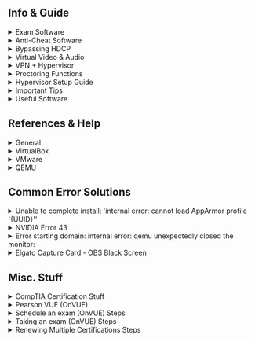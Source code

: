 ## Info & Guide
<details>
<summary>Exam Software</summary>

| Software | Browser Extension | System Test | Bypassed |
| - | - | - | - |
| Pafish |  | [Link](https://github.com/a0rtega/pafish/releases/download/v0.6/pafish64.exe) | ✅ |
| Al-Khaser |  | [Link](https://github.com/LordNoteworthy/al-khaser) | ❔ |
| Safe Exam Browser |  | [Link](https://github.com/SafeExamBrowser/seb-win-refactoring) | ✅ |
| Pearson VUE |  | [Link](https://system-test.onvue.com/system_test?customer=pearson_vue) | ✅ |
| ProctorU | ✅ | [FF Addon](https://s3-us-west-2.amazonaws.com/proctoru-assets/extension/firefox-extension-latest.xpi) or [Chrome Addon](https://chrome.google.com/webstore/detail/proctoru/goobgennebinldhonaajgafidboenlkl) | ✅ |
| ProctorU: Guardian Browser |  | [Link](https://guardian.meazurelearning.com/) | ✅ |
| Proctorio | ✅ | [Link](https://getproctorio.com/) | ✅ |
| Examity | ✅ | [New Platform System Check](https://on.v5.examity.com/systemcheck) or [Chrome Addon](https://chromewebstore.google.com/detail/geapelpefnpekodnnlkcaadniodlgebj) or [FF Addon](https://addons.mozilla.org/en-US/firefox/addon/examity/) | ✅ |
| ExamSoft: Examplify | ✅ | ??? | ✅ |
| Respondus (LockDown Browser) | ✅ | [Link](https://autolaunch.respondus2.com/MONServer/ldb/preview_launch.do) & [Download](https://download.respondus.com/lockdown/download.php) | ✅ |
| Kryterion |  | [Link](https://www.kryterion.com/systemcheck/) | ✅ |
| Honorlock | ✅ | [Link](https://app.honorlock.com/install/extension) | ✅ |
| Inspera Exam Portal | | [Link](https://ltu.inspera.com/get-iep) - [Demo Exam Instructions](https://www.ltu.se/en/student-web/your-studies/examination/digital-exam-inspera/instructions-for-pc-and-mac-when-downloading-the-inspera-exam-portal) | ✅ |

</details>


<details>
<summary>Anti-Cheat Software</summary>

* [areweanticheatyet](https://areweanticheatyet.com/)

| Type | Engine | Bypassed | Used By |
|-|-|-|-|
| **Anti-Cheat** | Anti-Cheat Expert (ACE) | ✅ | Primarily Mobile Games |
| **Anti-Cheat** | BattlEye (BE) | ✅ (With RDTSC VM Force Exit Kernal Patch) | Desktop Games |
| **Anti-Cheat** | Easy Anti-Cheat (EAC) | ✅ | Desktop Games |
| **Anti-Cheat** | Gepard Shield | ✅ (With RDTSC VM Force Exit Kernal Patch) |  |
| **Anti-Cheat** | Hyperion | ✅ | Roblox |
| **Anti-Cheat** | Mhyprot | ✅ | Genshin Impact |
| **Anti-Cheat** | nProtect GameGuard (NP) | ✅ | Desktop Games |
| **Anti-Cheat** | RICOCHET | ✅ | Call of Duty Games |
| **Anti-Cheat** | Vanguard | ‼️(1: Incorrect function) | Valorant |
| **Encrypt** | Enigma Protector | ✅ |  |
| **Encrypt** | Safegine Shielden | ✅ |  |
| **Encrypt** | Themida | ✅ |  |
| **Encrypt** | VMProtect | ✅ |  |
| **Encrypt** | VProtect | ✅ |  |

- ‼️ Some games cannot run under this environment, but I'm not sure whether qemu has been detected. The game doesn't say "Virtual machine detected" specifically.

</details>


<details>
<summary>Bypassing HDCP</summary>

## Bypassing HDCP Visual Graph:
![bypass](https://github.com/Scrut1ny/Hypervisor-Phantom/assets/53458032/589b0f88-f14b-44d8-bf1c-225df4d01e54)

- [HDCP Versions](https://en.wikipedia.org/wiki/High-bandwidth_Digital_Content_Protection#Versions)

## Capture Card Format Support:
![image](https://github.com/Scrut1ny/Hypervisor-Phantom/assets/53458032/17cfcbe5-0700-440c-af12-3c1dd0157ff1)

## Cheapo Bypass Kit:
- 1x2 HDMI Splitter `$13` > [OREI](https://www.amazon.com/dp/B005HXFARS)
- EDID Emulator `$7` > [EVanlak](https://www.amazon.com/dp/B07YMTKJCR)
- USB HDMI Capture Card `$9` > [AXHDCAP](https://www.amazon.com/dp/B0C2MDTY8P)

## Elegant Bypass Kit (Recommended):
- 1x2 HDMI Splitter `$20-30` > [ViewHD](https://www.amazon.com/dp/B004F9LVXC)
- EDID Emulator `$20` > [HD-EWB](https://www.amazon.com/dp/B0CRRWQ7XS)
- USB HDMI Capture Card `$130-200` > [Elgato HD60 X](https://www.amazon.com/dp/B09V1KJ3J4)

## Equipment
- Capture Card(s)
    - [Elgato Cam Link](https://www.amazon.com/dp/B07K3FN5MR)
    - [Elgato HD60 X](https://www.amazon.com/dp/B09V1KJ3J4)
    - [AXHDCAP 4K HDMI Video Capture Card](https://www.amazon.com/dp/B0C2MDTY8P)
- 1x2 HDMI Splitter(s)
    - [HBAVLINK](https://www.amazon.com/dp/B08T62MKH1)
    - [CORSAHD](https://www.amazon.com/dp/B0CLL5GQXT)
    - [ViewHD](https://www.amazon.com/dp/B004F9LVXC)
    - [OREI](https://www.amazon.com/dp/B005HXFARS)
    - [EZCOO](https://www.amazon.com/dp/B07VP37KMB)
    - [EZCOO](https://www.amazon.com/dp/B07TZRXKYG)
- EDID Emulator(s)
    - HDMI 
        - [HD-EWB](https://www.amazon.com/dp/B0CRRWQ7XS)
        - [EVanlak](https://www.amazon.com/dp/B07YMTKJCR)
    - DP
        - [DPH-EWB](https://www.amazon.com/dp/B0C3H763FG)
        - [EVanlak](https://www.amazon.com/dp/B07YLP1GG4)

</details>

<details>
<summary>Virtual Video & Audio</summary>

## Bring live video from your smartphone, remote computer, or friends directly into OBS or other studio software.
- [VDO.Ninja](https://vdo.ninja/)

## VB-CABLE Virtual Audio Device
- [VB-AUDIO Software](https://vb-audio.com/Cable/index.htm)
    - [Windows Download](https://download.vb-audio.com/Download_CABLE/VBCABLE_Driver_Pack43.zip)
    - [macOS Download](https://download.vb-audio.com/Download_MAC/VBCable_MACDriver_Pack108.zip)

## Virtual Display Driver
- [Virtual-Display-Driver](https://github.com/itsmikethetech/Virtual-Display-Driver)

</details>

<details>
<summary>VPN + Hypervisor</summary>

- ***IMPORTANT***: Ensure not to add a custom DNS configuration to the guest system on the hypervisor if your host system's VPN uses custom DNS block lists. Doing so may result in your guest hypervisor system losing its internet connection!

## Mullvad VPN + QEMU
- For the VPN connection to get properly natted/bridged you must enable the setting `Local network sharing` option!
    - How to: `⚙️` > `VPN settings` > `Local network sharing` ✅

![image](https://github.com/Scrut1ny/Hypervisor-Phantom/assets/53458032/e7f3c075-bd87-4abe-a88f-8897fc9be19d)
![image](https://github.com/Scrut1ny/Hypervisor-Phantom/assets/53458032/d0b09a31-78d4-491f-9688-1a3fe9dbd779)
![image](https://github.com/Scrut1ny/Hypervisor-Phantom/assets/53458032/21993e06-2719-4c3e-89d5-d1557f84ee29)

</details>


<details>
<summary>Proctoring Functions</summary>
<details>
<summary>Honorlock</summary>
    
| **Function** | **Description** |
|-|-|
| Record Webcam | Record student's testing enviroment using webcam |
| Record Screen | Record student's screen during exam |
| Record Web Traffic | Log student's internet activity |
| Room Scan | Record a 360 degree enviroment scan before the assessment begins |
| Disable Copy/Paste | Block clipboard actions |
| Disable Printing | Block printing exam content |
| Browser Guard | Limit browser activity to exam content and allowed site URLs only |
| Allowed Site URLs | Allow access to specific websites during an exam session |
| Student Photo | Capture student photo before the assessment begins |
| Student ID | Capture ID photo before the assessment begins |
  
</details>

<details>
<summary>Proctorio</summary>
  
| **Recording Settings** | **Verification Settings** | **Lock Down Settings** |
|-|-|-|
| Record Video | Verify Video | Force Full Screen |
| Record Audio | Verify Audio | Only One Screen |
| Record Screen | Verify Identity | Disable New Tabs |
| Record Web Traffic | Verify Desktop | Close Open Tabs |
| Record Desk | Verify Signature | Disable Printing |
|  |  | Disable Clipboard |
|  |  | Clear Cache |
|  |  | Disable Right Click |
|  |  | Prevent Re-Entry |

</details>

<details>
<summary>Pearson VUE</summary>

## BrowserLock
- System Requirements
[Link](https://home.pearsonvue.com/Standalone-pages/System-requirements-PVBL.aspx)

- Exam Content & Special Configurations (SDS)
```
https://securedelivery-hs-prd-1.pearsonvue.com/SecureDeliveryService
```

- Application location:
```batch
%APPDATA%\OnVUE\BrowserLock.exe
```

- Log file location:
```batch
%LOCALAPPDATA%\BrowserLock\log
```

- Commands it runs
```powershell
# Obtains NetConnectionID
wmic nic where "NetConnectionStatus = 2" get NetConnectionID /value

# Obtains USB FriendlyName
powershell.exe Get-PnpDevice -PresentOnly | Where-Object { $_.InstanceId -match '^USB' }

# Obtains Display/Monitor FriendlyName
powershell.exe -Command "Get-WmiObject -Namespace 'root\WMI' -Class 'WMIMonitorID' | ForEach-Object -Process { if($_.UserFriendlyName) { ([System.Text.Encoding]::ASCII.GetString($_.UserFriendlyName)).Replace('$([char]0x0000)','') } }"

# Obtains running processes
powershell.exe /c Get-CimInstance -className win32_process | select Name,ProcessId,ParentProcessId,CommandLine,ExecutablePath

# Obtains MachineGUID
powershell (Get-ItemProperty registry::HKEY_LOCAL_MACHINE\SOFTWARE\Microsoft\Cryptography\ -Name MachineGuid).MachineGUID

# Obtains system hostname
C:\Windows\system32\cmd.exe /c hostname
```

- Hypervisor System Checks (in log file):
```
# LOG:
XXXX-XX-XX XX:XX:XX.XXX-XXXX [BROWSER LOCK] [INFO] VM Allowed flag value from forensics is vmAllowedForensic=false
XXXX-XX-XX XX:XX:XX.XXX-XXXX [BROWSER LOCK] [INFO] Multiple Monitor Allowed flag value from forensics is multiMonitorAllowedForensic=false
XXXX-XX-XX XX:XX:XX.XXX-XXXX [BROWSER LOCK] [INFO] VPN Allowed flag value from forensics is vpnAllowedForensic=true
XXXX-XX-XX XX:XX:XX.XXX-XXXX [BROWSER LOCK] [INFO] Shutdown file monitor started
XXXX-XX-XX XX:XX:XX.XXX-XXXX [BROWSER LOCK] [INFO] VM configuration received from SDS will be applied for validation
XXXX-XX-XX XX:XX:XX.XXX-XXXX [BROWSER LOCK] [INFO] VM detection value is: vmDetectConfig=true
XXXX-XX-XX XX:XX:XX.XXX-XXXX [BROWSER LOCK] [INFO] Multiple monitor configuration received from SDS will be applied for validation
XXXX-XX-XX XX:XX:XX.XXX-XXXX [BROWSER LOCK] [INFO] Multiple monitor detection value is: multipleMonitorDetectConfig=true
XXXX-XX-XX XX:XX:XX.XXX-XXXX [BROWSER LOCK] [INFO] VPN configuration received from forensics will be applied for validation
XXXX-XX-XX XX:XX:XX.XXX-XXXX [BROWSER LOCK] [INFO] VPN detection value is: vpnDetectConfig=false
XXXX-XX-XX XX:XX:XX.XXX-XXXX [BROWSER LOCK] [INFO] USB mass storage detection value is: usbDetectConfig=false
XXXX-XX-XX XX:XX:XX.XXX-XXXX [BROWSER LOCK] [INFO] Minimum browserlock version required: 2304 
XXXX-XX-XX XX:XX:XX.XXX-XXXX [BROWSER LOCK] [INFO] Current browserlock version: 2402.1.1 
XXXX-XX-XX XX:XX:XX.XXX-XXXX [BROWSER LOCK] [INFO] Check if Browserlock running on VM: {DMI type 1 (System Information) - Product Name}, {DMI type 2 (Base Board Information) - Serial Number}, runningOnVM=false
XXXX-XX-XX XX:XX:XX.XXX-XXXX [BROWSER LOCK] [INFO] VM check: diskSize=499 GB
XXXX-XX-XX XX:XX:XX.XXX-XXXX [BROWSER LOCK] [INFO] Browserlock is not running on virtual machine
XXXX-XX-XX XX:XX:XX.XXX-XXXX [BROWSER LOCK] [INFO] Display HDCP supported check: hdcpSupported=true
XXXX-XX-XX XX:XX:XX.XXX-XXXX [BROWSER LOCK] [INFO] Number of display devices connected: AWT=1, Physical=1, Physical/Virtual=1, Duplicate=1

# BrowserLock Booleon Variables
- hdcpSupported
- multiMonitorAllowedForensic
- multipleMonitorDetectConfig
- runningOnVM
- usbDetectConfig
- vmAllowedForensic
- vmDetectConfig
- vpnAllowedForensic
- vpnDetectConfig
```

![image](https://github.com/Scrut1ny/Hypervisor-Phantom/assets/53458032/af144f9c-e69b-4998-8b44-16c876612c25)

</details>
</details>

<details>
<summary>Hypervisor Setup Guide</summary>
<details>
<summary>VirtualBox</summary>

### Virtual Box - VBoxManage Tool Location:
```
Linux: /usr/bin/VBoxManage
Mac OS X: /Applications/VirtualBox.app/Contents/MacOS/VBoxManage
Oracle Solaris: /opt/VirtualBox/bin/VBoxManage
Windows: C:\Program Files\Oracle\VirtualBox\VBoxManage.exe
```

### Run these scripts:
* Configure the VM: `VM-External-Modifer.ps1`
* Spoof Windows: `VM-Internal-Modifier.ps1`

### ExecutionPolicy Modifier:
```
Set-ExecutionPolicy -ExecutionPolicy Bypass -Scope Process -Force
```

## Building a Custom Version
- [Vbox Source Code](https://www.virtualbox.org/browser/vbox/trunk#src/VBox/Devices)
- [Vbox Build Instructions](https://www.virtualbox.org/wiki/Linux%20build%20instructions)

### Dependencies
```
sudo apt update && sudo apt upgrade -y && sudo apt autoremove -y && sudo apt install -y acpica-tools chrpath doxygen g++-multilib libasound2-dev libcap-dev libcurl4-openssl-dev libdevmapper-dev libidl-dev libopus-dev libpam0g-dev libpulse-dev libqt5opengl5-dev libqt5x11extras5-dev qttools5-dev libsdl1.2-dev libsdl-ttf2.0-dev libssl-dev libvpx-dev libxcursor-dev libxinerama-dev libxml2-dev libxml2-utils libxmu-dev libxrandr-dev make nasm python3-dev python-dev qttools5-dev-tools texlive texlive-fonts-extra texlive-latex-extra unzip xsltproc default-jdk libstdc++5 libxslt1-dev linux-kernel-headers makeself mesa-common-dev subversion yasm zlib1g-dev glslang-tools ia32-libs libc6-dev-i386 lib32gcc1 lib32stdc++6
```

### Building VirtualBox
```
./configure --disable-hardening && source ./env.sh && kmk all && 
```

</details>

<details>
<summary>VMware</summary>

### VMware PRO License Key:
```
MC60H-DWHD5-H80U9-6V85M-8280D
```

### Patching BIOS ROM
1. Locate file `BIOS.440.ROM` within `%PROGRAMFILES(X86)%\VMware\VMware Workstation\x64`.
2. Utilize [Phoenix BIOS Editor](https://mega.nz/file/cek3ARwR#0L3mXNAlknF0zJQPOmtqPoyAvF5exviI3zw_BfRixOk) to modify compromising DMI Strings, like `VMware` or `Virtual Platform`.
3. Once completed, go to `File` then `Build BIOS` and save the patched BIOS somewhere. **Don't overwrite the original file!**
4. Now within the `*.vmx` config file, make sure to add the new patched BIOS location for the `bios440.filename` argument line.

### Set Custom CPUID (optional)
![image](https://github.com/Scrut1ny/Hypervisor-Phantom/assets/53458032/fed4e5e8-4ea3-4001-80f3-e84fce123c8e)

### Add the following into your *.vmx
```
bios440.filename = "C:\<path_to_your_bios_file>\BIOS.440.PATCH.ROM"
hypervisor.cpuid.v0 = "FALSE"
smbios.reflectHost = "TRUE"
ethernet0.address = "00:C0:CA:A7:2B:9E"
isolation.tools.getPtrLocation.disable = "TRUE"
isolation.tools.setPtrLocation.disable = "TRUE"
isolation.tools.setVersion.disable = "TRUE"
isolation.tools.getVersion.disable = "TRUE"
monitor_control.restrict_backdoor = "TRUE"
monitor_control.virtual_rdtsc = "FALSE"
```

### **IMPORTANT**
* `smbios.reflectHost` will NOT fully function properly if UEFI firmware is used without the BIOS ROM patch. If you use BIOS firmware instead, you don't have to worry about doing the BIOS ROM patch (you can still do it if you want though).

### Run these scripts:
* Spoof Windows: `VM-Internal-Modifier.ps1`

### ExecutionPolicy Modifier:
```
Set-ExecutionPolicy -ExecutionPolicy Bypass -Scope Process -Force
```

</details>

<details>
<summary>QEMU/KVM & PCIe Passthru</summary>

<details>
<summary>QEMU/KVM Guide</summary>

#### Make sure to install `curl`
```
Arch - sudo pacman -S --noconfirm curl
Debian - sudo apt install -y curl
Fedora - sudo dnf install -y curl
```

## 1. Required Virtualization Packages
#### Arch
```
sudo pacman -S --noconfirm qemu-base edk2-ovmf libvirt dnsmasq virt-manager
```
#### Debian
```
sudo apt -y install qemu-system-x86 ovmf virt-manager libvirt-clients libvirt-daemon-system libvirt-daemon-config-network
```
#### Fedora
```
sudo dnf -yq install @virtualization
```

## 2. Enabling libvirt
#### Configuring Libvirt
```
libvirtd_conf='/etc/libvirt/libvirtd.conf'
sudo sed -i '/unix_sock_group/s/^#//g' "$libvirtd_conf"
sudo sed -i '/unix_sock_rw_perms/s/^#//g' "$libvirtd_conf"

qemu_conf='/etc/libvirt/qemu.conf'
sudo sed -i "s/#user = \"root\"/user = \"$(whoami)\"/" "$qemu_conf"
sudo sed -i "s/#group = \"root\"/group = \"$(whoami)\"/" "$qemu_conf"
```
#### Setting up QEMU/KVM driver
```
sudo usermod -aG kvm,libvirt "$(whoami)"
sudo systemctl enable --now libvirtd.socket
sudo virsh net-autostart default
```

## 3. Dependencies
#### Arch
```
sudo pacman -S --noconfirm base-devel glib2 ninja python-sphinx python-sphinx_rtd_theme python-packaging dmidecode libusb
```
#### Debian
```
sudo apt -y install build-essential libglib2.0-dev libfdt-dev libpixman-1-dev zlib1g-dev ninja-build python3-venv libusb-1.0-0-dev
```
#### Fedora
```
sudo dnf -yq install glib2-devel libfdt-devel pixman-devel zlib-devel bzip2 ninja-build python3 libusb1-devel
```

## 4. Setting up QEMU
#### Download & Extract QEMU
```
cd $HOME/Downloads
curl -sSO "https://download.qemu.org/qemu-8.2.6.tar.xz"
tar xJf "qemu-8.2.6.tar.xz" && cd "qemu-8.2.6"
```
#### Download & Apply Custom Patch for QEMU
```
curl -sSO "https://raw.githubusercontent.com/Scrut1ny/Hypervisor-Phantom/main/v8.2.6.patch"
patch -fsp1 < "v8.2.6.patch"
```
#### Spoofing hardcoded USB Serial Numbers
```
find "$(pwd)/hw/usb" -type f -exec grep -lE '\[(STR|STRING)_SERIALNUMBER\]' {} + | while IFS= read -r file; do
    # Generate a new random serial number
    NEW_SERIAL=$(head /dev/urandom | tr -dc 'A-Z0-9' | head -c 10)

    # Replace all serial number strings in the files
    sed -i -E "s/(\[(STR|STRING)_SERIALNUMBER\] *= *\")[^\"]*/\1${NEW_SERIAL}/" "$file"

    # Print the modification information
    echo -e "\e[32m  Modified:\e[0m '$file' with new serial: \e[32m$NEW_SERIAL\e[0m"
done
```
#### Spoofing Drive Model & Serial Numbers
```
# Define the core file path
core_file="$(pwd)/hw/ide/core.c"

# Generate a new random serial number
NEW_SERIAL=$(head /dev/urandom | tr -dc 'A-Z0-9' | head -c 15)

# Arrays of model strings
IDE_CD_MODELS=(
    "HL-DT-ST BD-RE WH16NS60"
    "HL-DT-ST DVDRAM GH24NSC0"
    "HL-DT-ST BD-RE BH16NS40"
    "HL-DT-ST DVD+-RW GT80N"
    "HL-DT-ST DVD-RAM GH22NS30"
    "HL-DT-ST DVD+RW GCA-4040N"
    "Pioneer BDR-XD07B"
    "Pioneer DVR-221LBK"
    "Pioneer BDR-209DBK"
    "Pioneer DVR-S21WBK"
    "Pioneer BDR-XD05B"
    "ASUS BW-16D1HT"
    "ASUS DRW-24B1ST"
    "ASUS SDRW-08D2S-U"
    "ASUS BC-12D2HT"
    "ASUS SBW-06D2X-U"
    "Samsung SH-224FB"
    "Samsung SE-506BB"
    "Samsung SH-B123L"
    "Samsung SE-208GB"
    "Samsung SN-208DB"
    "Sony NEC Optiarc AD-5280S"
    "Sony DRU-870S"
    "Sony BWU-500S"
    "Sony NEC Optiarc AD-7261S"
    "Sony AD-7200S"
    "Lite-On iHAS124-14"
    "Lite-On iHBS112-04"
    "Lite-On eTAU108"
    "Lite-On iHAS324-17"
    "Lite-On eBAU108"
    "HP DVD1260i"
    "HP DVD640"
    "HP BD-RE BH30L"
    "HP DVD Writer 300n"
    "HP DVD Writer 1265i"
)

IDE_CFATA_MODELS=(
    "SanDisk Ultra microSDXC UHS-I"
    "SanDisk Extreme microSDXC UHS-I"
    "SanDisk High Endurance microSDXC"
    "SanDisk Industrial microSD"
    "SanDisk Mobile Ultra microSDHC"
    "Samsung EVO Select microSDXC"
    "Samsung PRO Endurance microSDHC"
    "Samsung PRO Plus microSDXC"
    "Samsung EVO Plus microSDXC"
    "Samsung PRO Ultimate microSDHC"
    "Kingston Canvas React Plus microSD"
    "Kingston Canvas Go! Plus microSD"
    "Kingston Canvas Select Plus microSD"
    "Kingston Industrial microSD"
    "Kingston Endurance microSD"
    "Lexar Professional 1066x microSDXC"
    "Lexar High-Performance 633x microSDHC"
    "Lexar PLAY microSDXC"
    "Lexar Endurance microSD"
    "Lexar Professional 1000x microSDHC"
    "PNY Elite-X microSD"
    "PNY PRO Elite microSD"
    "PNY High Performance microSD"
    "PNY Turbo Performance microSD"
    "PNY Premier-X microSD"
    "Transcend High Endurance microSDXC"
    "Transcend Ultimate microSDXC"
    "Transcend Industrial Temp microSD"
    "Transcend Premium microSDHC"
    "Transcend Superior microSD"
    "ADATA Premier Pro microSDXC"
    "ADATA XPG microSDXC"
    "ADATA High Endurance microSDXC"
    "ADATA Premier microSDHC"
    "ADATA Industrial microSD"
    "Toshiba Exceria Pro microSDXC"
    "Toshiba Exceria microSDHC"
    "Toshiba M203 microSD"
    "Toshiba N203 microSD"
    "Toshiba High Endurance microSD"
)

DEFAULT_MODELS=(
    "Samsung SSD 970 EVO 1TB"
    "Samsung SSD 860 QVO 1TB"
    "Samsung SSD 850 PRO 1TB"
    "Samsung SSD T7 Touch 1TB"
    "Samsung SSD 840 EVO 1TB"
    "WD Blue SN570 NVMe SSD 1TB"
    "WD Black SN850 NVMe SSD 1TB"
    "WD Green 1TB SSD"
    "WD My Passport SSD 1TB"
    "WD Blue 3D NAND 1TB SSD"
    "Seagate BarraCuda SSD 1TB"
    "Seagate FireCuda 520 SSD 1TB"
    "Seagate One Touch SSD 1TB"
    "Seagate IronWolf 110 SSD 1TB"
    "Seagate Fast SSD 1TB"
    "Crucial MX500 1TB 3D NAND SSD"
    "Crucial P5 Plus NVMe SSD 1TB"
    "Crucial BX500 1TB 3D NAND SSD"
    "Crucial X8 Portable SSD 1TB"
    "Crucial P3 1TB PCIe 3.0 3D NAND NVMe SSD"
    "Kingston A2000 NVMe SSD 1TB"
    "Kingston KC2500 NVMe SSD 1TB"
    "Kingston A400 SSD 1TB"
    "Kingston HyperX Savage SSD 1TB"
    "Kingston DataTraveler Vault Privacy 3.0 1TB"
    "SanDisk Ultra 3D NAND SSD 1TB"
    "SanDisk Extreme Portable SSD V2 1TB"
    "SanDisk SSD PLUS 1TB"
    "SanDisk Ultra 3D 1TB NAND SSD"
    "SanDisk Extreme Pro 1TB NVMe SSD"
)

# Function to get a random element from an array
get_random_element() {
    local array=("$@")
    echo "${array[RANDOM % ${#array[@]}]}"
}

# Select random models
NEW_IDE_CD_MODEL=$(get_random_element "${IDE_CD_MODELS[@]}")
NEW_IDE_CFATA_MODEL=$(get_random_element "${IDE_CFATA_MODELS[@]}")
NEW_DEFAULT_MODEL=$(get_random_element "${DEFAULT_MODELS[@]}}")

# Replace the "QM" string with the new serial number in core.c
sed -i -E "s/\"[^\"]*%05d\", s->drive_serial\);/\"$NEW_SERIAL%05d\", s->drive_serial\);/" "$core_file"

# Spoof the IDE_CD drive model string
sed -i -E "s/\"HL-DT-ST BD-RE WH16NS60\"/\"$NEW_IDE_CD_MODEL\"/" "$core_file"

# Spoof the IDE_CFATA drive model string
sed -i -E "s/\"MicroSD J45S9\"/\"$NEW_IDE_CFATA_MODEL\"/" "$core_file"

# Spoof the default drive model string
sed -i -E "s/\"Samsung SSD 980 500GB\"/\"$NEW_DEFAULT_MODEL\"/" "$core_file"

# Print the modification information
echo -e "\e[32m  Modified:\e[0m '$core_file' with new serial: \e[32m$NEW_SERIAL\e[0m"
echo -e "\e[32m  Modified:\e[0m '$core_file' with new IDE_CD model: \e[32m$NEW_IDE_CD_MODEL\e[0m"
echo -e "\e[32m  Modified:\e[0m '$core_file' with new IDE_CFATA model: \e[32m$NEW_IDE_CFATA_MODEL\e[0m"
echo -e "\e[32m  Modified:\e[0m '$core_file' with new default model: \e[32m$NEW_DEFAULT_MODEL\e[0m"
```
#### Spoofing ACPI Table Strings
```
# Array of ACPI Pairs
pairs=(
    'DELL  ' 'Dell Inc' # Dell
    'ALASKA' 'A M I '   # AMD
    'INTEL ' 'U Rvp   ' # Intel
    ' ASUS ' 'Notebook' # Asus
    'MSI NB' 'MEGABOOK' # MSI
    'LENOVO' 'TC-O5Z  ' # Lenovo
    'LENOVO' 'CB-01   ' # Lenovo
    'SECCSD' 'LH43STAR' # ???
    'LGE   ' 'ICL     ' # LG
)

# Generate a random index to select a pair
total_pairs=$((${#pairs[@]} / 2))
random_index=$((RANDOM % total_pairs * 2))

# Extract the randomly selected pair
appname6=${pairs[$random_index]}
appname8=${pairs[$random_index + 1]}

# Replace the "BOCHS" "BXPC" strings in aml-build.h
file="$(pwd)/include/hw/acpi/aml-build.h"
sed -i "s/^#define ACPI_BUILD_APPNAME6 \".*\"/#define ACPI_BUILD_APPNAME6 \"$appname6\"/" "$file"
sed -i "s/^#define ACPI_BUILD_APPNAME8 \".*\"/#define ACPI_BUILD_APPNAME8 \"$appname8\"/" "$file"

# Print the modifications
echo -e "\e[32m  Modified:\e[0m '$file' with new values:"
echo -e "  \e[32m#define ACPI_BUILD_APPNAME6 \"$appname6\"\e[0m"
echo -e "  \e[32m#define ACPI_BUILD_APPNAME8 \"$appname8\"\e[0m"
```
#### Spoofing CPUID Manufacturer Signature Strings
```
# Define the file path
kvm_file="$(pwd)/target/i386/kvm/kvm.c"

# Obtain the CPU Vendor ID
vendor_id=$(lscpu | awk -F': +' '/Vendor ID/ {print $2}')

# Replace the signature strings in kvm.c
sed -i -E "s/(memcpy\(signature, \")[^\"]*(\", 12\);)/\1$vendor_id\2/" "$kvm_file"

# Print the modification information
echo -e "\e[32m  Modified:\e[0m '$kvm_file' with new signature: \e[32m$vendor_id\e[0m"
```
#### Spoofing CPUID Manufacturer Model Name Strings
```
# Define the file path
q35_file="$(pwd)/hw/i386/pc_q35.c"

# Obtain the CPU Model Name
manufacturer=$(sudo dmidecode -t 4 | grep 'Manufacturer:' | awk -F': +' '{print $2}')

# Replace the Manufacturer string in pc_q35.c
sed -i "s/smbios_set_defaults(\"[^\"]*\",/smbios_set_defaults(\"$manufacturer\",/" "$q35_file"

# Print the modification information
echo -e "\e[32m  Modified:\e[0m '$q35_file' with new signature: \e[32m$manufacturer\e[0m"
```

## 5. Building & Installing QEMU
```
./configure --target-list=x86_64-softmmu --enable-libusb --disable-werror
sudo make install -j"$(nproc)"
```

## 6. Clean up (Optional)
```
cd .. && sudo rm -rf "qemu-8.2.6" "qemu-8.2.6.tar.xz"
```

</details>

<details>
<summary>PCIe Passthru Guide</summary>

## Online PCIe Passthrough Guides
* [YT Guide #1](https://www.youtube.com/watch?v=g--fe8_kEcw)
* [YT Guide #2](https://www.youtube.com/watch?v=KVDUs019IB8)
* [YT Guide #3](https://www.youtube.com/watch?v=jc3PjDX-CGs)
* [Article Guide](https://mathiashueber.com/windows-virtual-machine-gpu-passthrough-ubuntu/)
* [Amazing Single GPU Passthrough Guide](https://gitlab.com/risingprismtv/single-gpu-passthrough/-/wikis/home)

### 1. Make sure to enable the following in the host UEFI/BIOS

| **AMD CPU** | **Intel CPU** |
|-|-|
| IOMMU | VT-D |
| NX | VT-X |
| SVM |  |

### Requirements
- Virtualization Check
```bash
LC_ALL=C lscpu | grep Virtualization && egrep -c '(vmx|svm)' /proc/cpuinfo
```

- List PCI Devices
```bash
lspci -nn | grep "NVIDIA"
```

or

- List IOMMU Groups
```bash
#!/bin/bash
shopt -s nullglob
for g in /sys/kernel/iommu_groups/*; do
    echo "IOMMU Group ${g##*/}:"
    for d in $g/devices/*; do
        echo -e "\t$(lspci -nns ${d##*/})"
    done;
done;
```

### Modify grub.cfg
- GRUB_CMDLINE_LINUX_DEFAULT="amd_iommu=on iommu=pt vfio-pci.ids=XXXX:XXXX,XXXX:XXXX,XXXX:XXXX,XXXX:XXXX"
```bash
sudo nano /etc/default/grub
```
![image](https://github.com/Scrut1ny/Hypervisor-Phantom/assets/53458032/0c0820d5-3b9f-4b8d-9e87-1df84b947eac)

### Update grub.cfg & reboot
```bash
sudo update-grub && sudo reboot now
```

### Modify vfio.conf (isolate GPU)
- options vfio-pci ids=XXXX:XXXX,XXXX:XXXX,XXXX:XXXX,XXXX:XXXX
- softdep nvidia pre: vfio-pci
```bash
sudo nano /etc/modprobe.d/vfio.conf
```
![image](https://github.com/Scrut1ny/Hypervisor-Phantom/assets/53458032/dd7fa9e5-8305-4ec0-8a96-c8b2ad4d2ae1)

### Update initramfs
```bash
sudo update-initramfs -c -k $(uname -r) && sudo reboot now
```

### Check kernal driver in use for the isolated GPU (should be vfio-pci)
```bash
lspci -k | grep -E "vfio-pci|NVIDIA"
```

</details>

<details>
<summary>VMM Guide</summary>

## Virtual Machine Manager Guide

1. Create a new virtual machine
2. Local install media (ISO image or CDROM)
3. Select a [Windows ISO](https://massgrave.dev/msdl/) and enter the OS you're using
4. Set a realistic amount of RAM (make sure its half of the full amount)

| GB | MBs |
|-|-|
| 8 | 8192 |
| 16 | 16384 |
| 32 | 32768 |

5. Set 1 less of the maximum amount of CPUs available
6. Set a virtual disk size of above 250GB+
7. Select "Customize configuration before install" and finish
8. Select `UEFI x86_64:/usr/share/OVMF/OVMF_CODE_4M.ms.fd` for the Firmware, then apply
8a. If you want to use Windows 11 you need to use `UEFI x86_64:/usr/share/qemu/edk2-x86_64-secure-code.fd` instead
9. Under `CPUs`, check `Copy host CPU configuration (host-passthrough)`
9a. Drop down `Topology` and check `Manually set CPU topology` then input whatever works with your system, then apply

| Sockets: | Cores: | Threads: |
|-|-|-|
| 1 | X | X |

11. Under `Boot Options` check `SATA CDROM 1`, then apply
12. Under `SATA Disk 1` and `SATA CDROM 1` drop down `Advanced options` and set a random custom serial #, then apply
13. Under `NIC:XX:XX:XX` select the drop down menu and pick `hypervisor default`
12a. Set a custom MAC address, make sure the vendor isn't a hypervisor vendor! then apply
14. Select `Add Hardware` and under `PCI Host Device` add ALL devices under the isolated GPU IOMMU group you figured out earlier
15. Now select `Begin Installation`, and enjoy your new undetectable windows system!

## QEMU XML Config
* [Domain XML format](https://libvirt.org/formatdomain.html)
```
<domain xmlns:qemu="http://libvirt.org/schemas/domain/qemu/1.0" type="kvm">
   <!-- You should keep the RAM amount at a realistic value: 16, 12, 8, 6, 4 GiB are all more or less common -->
  <memory unit="G">12</memory>
  <currentMemory unit="G">12</currentMemory>
  <!-- ... -->

  <os>
    <smbios mode="host"/>
  </os>

  <features>
    <acpi/>
    <apic/>
    <!-- set mode to "passthrough" if you use nested-virtualization to protect against timing attacks -->
    <hyperv mode="custom">
      <relaxed state="on"/>
      <vapic state="on"/>
      <spinlocks state="on" retries="8191"/>
      <vpindex state="on"/>
      <runtime state="on"/>
      <synic state="on"/>
      <stimer state="on"/>
      <reset state="on"/>
      <vendor_id state="on" value=""/>
      <frequencies state="on"/>
    </hyperv>
    <kvm>
      <hidden state="on"/>
    </kvm>
    <vmport state="off"/>
  </features>

  <cpu mode="host-passthrough" check="none">
    <topology sockets="1" dies="1" cores="8" threads="2"/>
    <cache mode="passthrough"/>
    <feature policy="disable" name="hypervisor"/>
    <feature policy="require" name="invtsc"/>
    <feature policy="require" name="topoext"/>
    <feature policy="require" name="svm"/> <!-- If you use Intel CPU, change "svm" to "vmx" -->
  </cpu>

  <clock offset="localtime">
    <timer name="tsc" present="yes" mode="native"/>
    <timer name="hypervclock" present="yes"/>
  </clock>

  <!-- Emulates suspend functionality present on real hardware -->
  <pm>
    <suspend-to-mem enabled="yes"/>
    <suspend-to-disk enabled="yes"/>
  </pm>

  <devices>
    <!-- You can compile QEMU multiple times with different patches
      as long as you point libvirt to the correct one -->
    <emulator>/root/spoofed/qemu-system-x86_64</emulator>
    <!-- If you have a second drive and a little bit of luck,
     you could pass through the SATA/NVMe controller and have better performance than VirtIO + stay hidden -->
    <disk type="file" device="disk"> <!-- Use block devices (partitons) for better performance -->
      <driver name="qemu" type="raw" cache="none" io="native" discard="unmap"/> <!-- use io="threads" in block mode: https://events19.lfasiallc.com/wp-content/uploads/2017/11/Storage-Performance-Tuning-for-FAST-Virtual-Machines_Fam-Zheng.pdf -->
      <source file="/var/lib/libvirt/images/win10.img"/>
      <!-- Use SATA to avoid using the VirtIO driver -->
      <target dev="sda" bus="sata"/>
      <!-- Set a custom serial for every VM -->
      <serial>590347474223828</serial>
      <boot order="1"/>
      <address type="drive" controller="0" bus="0" target="0" unit="0"/>
    </disk>

    <interface type="network">
      <!-- Set a custom MAC address for every VM -->
      <mac address="f0:bc:8e:cd:6e:ec"/>
      <source network="default"/>
      <!-- Again, don't use VirtIO -->
      <model type="e1000e"/>
      <address type="pci" domain="0x0000" bus="0x01" slot="0x00" function="0x0"/>
    </interface>

    <!-- TPM in passthrough mode is the most well hidden option for Windows 11 -->
    <tpm model="tpm-tis">
      <backend type="passthrough">
        <device path="/dev/tpm0"/>
      </backend>
    </tpm>

    <!-- Other devices -->

    <memballoon model="none"/>
  </devices>

  <qemu:commandline>
    <qemu:arg value="-smbios"/>
    <!-- Replace with your output of `# dmidecode -t 17` -->
    <qemu:arg value="type=17,manufacturer=KINGSTON,loc_pfx=DDR4,speed=3200,serial=XXXXXX,part=XXXX"/>
  </qemu:commandline>
  <qemu:override>
    <qemu:device alias="sata0-0-0">
      <qemu:frontend>
        <qemu:property name="rotation_rate" type="unsigned" value="1"/>
      </qemu:frontend>
    </qemu:device>
  </qemu:override>
</domain>
```

</details>

<details>
<summary>Looking Glass Guide</summary>

## Looking Glass Setup Guide

- [Client usage](https://looking-glass.io/docs/B6/usage/#)
- *KVM (Kernel-based Virtual Machine) configured for VGA PCI Pass-through without an attached physical monitor, keyboard or mouse.*

### Add this to your .XML file in the devices section:
```
    <shmem name='looking-glass'>
      <model type='ivshmem-plain'/>
      <size unit='M'>32</size>
    </shmem>
```
![image](https://github.com/Scrut1ny/Hypervisor-Phantom/assets/53458032/c2400987-64fa-4a00-87c7-f2b6b6b4047f)

### Dependencies
```
sudo apt update && sudo apt upgrade -y && sudo apt autoremove -y && sudo apt install -y binutils-dev cmake fonts-dejavu-core libfontconfig-dev gcc g++ pkg-config libegl-dev libgl-dev libgles-dev libspice-protocol-dev nettle-dev libx11-dev libxcursor-dev libxi-dev libxinerama-dev libxpresent-dev libxss-dev libxkbcommon-dev libwayland-dev wayland-protocols libpipewire-0.3-dev libpulse-dev libsamplerate0-dev
```

### Create a new file
```
sudo nano /etc/tmpfiles.d/10-looking-glass.conf
```
- Give it the following contents
```
# Type Path               Mode UID  GID Age Argument

f /dev/shm/looking-glass 0660 user kvm -
```

### Granting Permissions 
```
touch /dev/shm/looking-glass && chown $USER:kvm /dev/shm/looking-glass && chmod 660 /dev/shm/looking-glass
```

### Download/Build/Install LookingGlass
```
curl -sSL https://looking-glass.io/artifact/stable/source -o latest.tar.gz && tar -zxvf latest.tar.gz && rm -rf latest.tar.gz

cd looking-glass-* && mkdir client/build && cd client/build && cmake ../ && make && sudo make install

./looking-glass-client
```

## Testing it out...
- [VFIO - EDID Emulator Review](https://www.youtube.com/watch?v=_freOfQCpYU)
- DP/HDMI/DVI/VGA Dummy Plug (EDID Emulator)
    - [#1 - DP](https://www.amazon.com/dp/B071CGCTMY)
    - [#2 - HDMI](https://www.amazon.com/dp/B07FB8GJ1Z)
    - [#3 - DVI](https://www.amazon.com/dp/B077CKX6ZK)
    - [#4 - VGA](https://www.amazon.com/dp/B075ZMVGQS)
- USB Type C to DP Adapter <---> DP/HDMI/DVI/VGA Dummy Plug (EDID Emulator)
    - [USB C to DisplayPort Adapter](https://www.amazon.com/dp/B0836FFKGD)
- Connect an additional DisplayPort or HDMI cable from your spare/isolated GPU to your monitor. Alternatively, you can utilize a DisplayPort or HDMI Bidirectional Switch Splitter for convenience.
    - [DP Bidirectional Switch Splitter](https://www.amazon.com/dp/B0C9PDFYH3)

</details>
</details>
</details>
</details>

<details>
<summary>Important Tips</summary>

* **Encrypt DNS Queries**: Utilize DNS-over-HTTPS (DoH) to encrypt your DNS queries. Unlike unencrypted DNS, DoH conceals the websites you visit, leaving only the external IP address visible to observers.
* **Opt for a VPN**: Use a VPN to obscure all your internet traffic. However, be cautious with popular VPN services as their IP ranges may be blacklisted by certain proctoring or anti-cheat systems.
* **Allocate Sufficient VM Storage**: Equip your VM with at least 128GB of storage. VMs with lower storage capacities may be more easily identified or flagged by monitoring systems.
* **System Up Time**: Leave the hypervisor running for at least 12+ minutes to bypass the `GetTickCount()` check.

</details>

<details>
<summary>Useful Software</summary>

- OCR (Optical Character Recognition)
    - Linux:
        - [NormCap](https://github.com/dynobo/normcap)
    - Windows:
        - [ShareX](https://github.com/ShareX/ShareX)
- RAT (Remote Access/Administration Trojan)
    - [Quasar](https://github.com/quasar/Quasar)
- RDP (Remote Desktop Protocal)
    - [Ammyy Admin](https://www.ammyy.com/)
    - [MeshCentral](https://github.com/Ylianst/MeshCentral)

</details>

## References & Help
<details>
<summary>General</summary>
    
* [https://evasions.checkpoint.com/](https://evasions.checkpoint.com/)
* [https://r0ttenbeef.github.io/Deploy-Hidden-Virtual-Machine-For-VMProtections-Evasion-And-Dynamic-Analysis/](https://r0ttenbeef.github.io/Deploy-Hidden-Virtual-Machine-For-VMProtections-Evasion-And-Dynamic-Analysis/)
* [https://bannedit.github.io/Virtual-Machine-Detection-In-The-Browser.html](https://bannedit.github.io/Virtual-Machine-Detection-In-The-Browser.html)

</details>

<details>
<summary>VirtualBox</summary>
    
* [VirtualBox RDTSC Fix](https://www.reddit.com/r/virtualbox/comments/g6ky8a/disabling_vm_exit_for_rdtsc_access/)
* [https://forums.virtualbox.org/viewtopic.php?t=78859](https://forums.virtualbox.org/viewtopic.php?t=78859)
* [https://forums.virtualbox.org/viewtopic.php?t=81600](https://forums.virtualbox.org/viewtopic.php?t=81600)
* [https://superuser.com/questions/625648/virtualbox-how-to-force-a-specific-cpu-to-the-guest](https://superuser.com/questions/625648/virtualbox-how-to-force-a-specific-cpu-to-the-guest)
* [https://berhanbingol.medium.com/virtualbox-detection-anti-detection-30614691f108](https://berhanbingol.medium.com/virtualbox-detection-anti-detection-30614691f108)
* [https://github.com/d4rksystem/VBoxCloak](https://github.com/d4rksystem/VBoxCloak)
* [https://github.com/nsmfoo/antivmdetection](https://github.com/nsmfoo/antivmdetection)
    
</details>

<details>
<summary>VMware</summary>

* [https://sanbarrow.com/vmx.html](https://sanbarrow.com/vmx.html)
* [https://www.hexacorn.com/blog/2014/08/25/protecting-vmware-from-cpuid-hypervisor-detection/](https://www.hexacorn.com/blog/2014/08/25/protecting-vmware-from-cpuid-hypervisor-detection/)
* [https://rayanfam.com/topics/defeating-malware-anti-vm-techniques-cpuid-based-instructions/](https://rayanfam.com/topics/defeating-malware-anti-vm-techniques-cpuid-based-instructions/)
* [https://tulach.cc/bypassing-vmprotect-themida-vm-checks-in-vmware/](https://tulach.cc/bypassing-vmprotect-themida-vm-checks-in-vmware/)
    
</details>

<details>
<summary>QEMU</summary>

* [Spoof and make your VM Undetectable - No more bullsh*t bans](https://www.reddit.com/r/VFIO/comments/i071qx/spoof_and_make_your_vm_undetectable_no_more/)
* [BE is banning KVM on R6](https://www.reddit.com/r/VFIO/comments/hts1o1/be_is_banning_kvm_on_r6/)
* [Deploy Hidden Virtual Machine For VMProtections Evasion And Dynamic Analysis](https://r0ttenbeef.github.io/Deploy-Hidden-Virtual-Machine-For-VMProtections-Evasion-And-Dynamic-Analysis/)
* [KVM Detection fixes](https://www.unknowncheats.me/forum/escape-from-tarkov/418885-kvm-detection-fixes.html)

</details>

## Common Error Solutions

<details>
<summary>Unable to complete install: 'internal error: cannot load AppArmor profile '{UUID}''</summary>

- Set security_driver = "none" in /etc/libvirt/qemu.conf

```
#       security_driver = [ "selinux", "apparmor" ]
#security_driver = "selinux"
security_driver = "none"
```
- restart libvirtd service

```
systemctl restart libvirtd.service
```

</details>

<details>
<summary>NVIDIA Error 43</summary>

- Add this line in the `<hyperv/>` section in the QEMU XML:

```
<vendor_id state="on" value="AuthenticAMD"/>
```

</details>

<details>
<summary>Error starting domain: internal error: qemu unexpectedly closed the monitor:</summary>

```
Error starting domain: internal error: qemu unexpectedly closed the monitor: 2021-08-02T17:52:25.005284Z qemu-system-x86_64: backing store size 0x2000000 does not match ‘size’ option 0x4000000
```

## Step 1:
```
rm /dev/shm/looking-glass
```

## Step 2:
```
    <shmem name="looking-glass">
      <model type="ivshmem-plain"/>
      <size unit="M">128</size>
      <address type="pci" domain="0x0000" bus="0x10" slot="0x01" function="0x0"/>
    </shmem>
```

- Change memory number size to 32, 64, 128, etc. (whatever needed)

## Step 3:
```
touch /dev/shm/looking-glass && sudo chown $USER:kvm /dev/shm/looking-glass && chmod 660 /dev/shm/looking-glass
```

- Now try to run your hypervisor again.

</details>

<details>
<summary>Elgato Capture Card - OBS Black Screen</summary>

- Some of Elgato's capture cards, leveraging UVC (USB Video Class) technology, operate seamlessly without requiring additional drivers. As UVC devices, they adhere to a standard protocol for transmitting video and audio data over USB connections. This plug-and-play functionality ensures compatibility with various operating systems, enabling effortless setup and use for capturing high-quality video content.

## Step 1:
Download & Install the latest `4K CAPTURE UTILITY` software from [Elgato downloads page](https://www.elgato.com/us/en/s/downloads)

## Step 2:
Open `Elgato 4K Capture Utility` software and let the software initialize the UVC device and firmware.

## Step 3:
Now select the settings icon on the top right of the software utility, and select `Check for Updates...`. (It should do it automatically already, but just make sure the firmware is on the latest version available.)

## Step 4 (for Linux users):
Connect the capture card device back to your Linux host system now and open OBS, you should now see a valid output instead of a black screen.

## Elgato Gaming Hardware Drivers

- [Article](https://help.elgato.com/hc/en-us/articles/360027961152-Elgato-Gaming-Hardware-Drivers)

| Device                     | Driver Status                                |
|----------------------------|----------------------------------------------|
| Elgato Cam Link            | No driver since it's a UVC device |
| Elgato Cam Link 4K         | No driver since it's a UVC device |
| Elgato Cam Link Pro        | [Latest Elgato Cam Link Pro Drivers for Windows](https://gc-updates.elgato.com/windows/drivers/cam-link-pro/download.php) |
| Elgato Game Capture HD     | [Latest Elgato Game Capture HD Drivers for Windows](https://gc-updates.elgato.com/windows/drivers/hd/download.php) |
| Elgato Game Capture HD60   | [Latest Elgato Game Capture HD60 Drivers for Windows](https://gc-updates.elgato.com/windows/drivers/hd60/download.php) |
| Elgato Game Capture HD60 S | [Latest Elgato Game Capture  HD60 S Drivers for Windows](https://gc-updates.elgato.com/windows/drivers/hd60-s/download.php) |
| Elgato Game Capture HD60 S+| No driver since it's a UVC device |
| Elgato Game Capture HD60 Pro| [Latest Elgato Game Capture HD60 Pro Drivers](https://gc-updates.elgato.com/windows/drivers/hd60-pro/download.php) |
| Elgato Game Capture HD60 X | No driver since it's a UVC device |
| Elgato Game Capture 4K60 Pro | [Latest Elgato Game Capture 4K60 Pro Drivers](https://gc-updates.elgato.com/windows/drivers/4k_hd60-pro/download.php) |
| Elgato Game Capture 4K60 Pro MK.2 | [Latest Elgato Game Capture 4K60 Pro MK.2 Drivers](https://gc-updates.elgato.com/windows/drivers/4k60-pro-mk2/download.php) |
| Elgato Game Capture 4K60 S+ | [Latest Elgato Game Capture 4K60 S+ Drivers](https://gc-updates.elgato.com/windows/drivers/4k60-s-plus/download.php) |
| Elgato 4K Pro              | [Latest Elgato 4K Pro Drivers](https://edge.elgato.com/egc/windows/drivers/4K_Pro/Elgato_4KPro_1.1.0.202.exe) |

</details>

## Misc. Stuff

<details>
<summary>CompTIA Certification Stuff</summary>

## CompTIA Certification Information:
![image](https://github.com/Scrut1ny/Hypervisor-Phantom/assets/53458032/8fc02891-5e0d-45e4-be50-953d81d7d41c)

- [Which CompTIA Certifications Must Be Renewed?](https://help.comptia.org/hc/en-us/articles/13923899954196-Which-CompTIA-Certifications-Must-Be-Renewed)

## Valid Coupon Codes:

- One time use for all. (10%)
```
MCGRAW10
```

- Just for Sec+
```
SECURITYVUE
```

## Exam Study Resource Websites
- [examcompass](https://www.examcompass.com/)

## Exam Dump Websites
- [marks4sure](https://www.marks4sure.com/CompTIA.html)
- [dumpscollection](https://dumpscollection.net/)
- [dumps-files](https://www.dumps-files.com/)
- [allfreedumps](https://www.allfreedumps.com/)
- [downloadfreepdf](https://www.downloadfreepdf.net/)

## Security+
- [Legit asf dump + pictures](https://quizlet.com/gu/852827306/net-sec-flash-cards/)

## ChatGPT Prompt
```
I'll provide questions with possible answers, I need you to reply with only the correct answer(s). Just state the answer; no explanations.
```

## Search Engine Prompts

### Security+
- [SY0-601 Q&A](https://www.marks4sure.com/sy0-601-comptia-securityp-exam-2021-questions.html)
- [SY0-701 Q&A](https://www.marks4sure.com/sy0-701-comptia-securityp-exam-questions.html)
```
CompTIA Security+ SY0-701 Quizlet
```
![Attack Description](https://github.com/user-attachments/assets/47757ab5-8cc7-47a3-991f-ee82233031b2)
![Network Infection](https://github.com/user-attachments/assets/63bed5b3-a727-40af-80d2-76e96e73d91d)


### Network+
- [N10-008 Q&A](https://www.marks4sure.com/n10-008-comptia-networkp-certification-exam-questions.html)
- [N10-009 Q&A]()
```
CompTIA Network+ N10-008 Quizlet
```

### A+
- [220-1101 Q&A](https://www.marks4sure.com/220-1101-comptia-ap-certification-exam-core-1-questions.html)
- [220-1102 Q&A](https://www.marks4sure.com/220-1102-comptia-ap-certification-core-2-exam-questions.html)
```
CompTIA A+ 220-1101 Quizlet
```
```
CompTIA A+ 220-1102 Quizlet
```

</details>

<details>
<summary>Pearson VUE (OnVUE)</summary>

## Pearson OnVUE Online Exam Tips

### Before Your Exam:

- ***Know the Exam Rules***: Ignorance isn't an excuse for breaking rules.
- ***Room Setup***: A clean, quiet space is ideal. Open spaces are fine if you ensure privacy. Background noise like alarms or construction is generally okay, but voices may prompt a room check.
- ***Preparation***: Clear your desk except for necessary items. Apply for accommodations if needed for health reasons. Use the restroom and moderate your water intake before starting. Avoid using work computers due to potential restrictions. Ensure your computer has an external microphone, as headphones are not allowed.

### Common Mistakes:

- ***Strict Rule Enforcement***: Proctors strictly follow rules; personal circumstances (e.g., needing a restroom break) aren't considered exceptions.
- ***Technical Readiness***: Have your laptop charger plugged in. Starting your exam means you cannot leave for any reason, including to grab your charger.
- ***Exam Start***: The exam is considered started once you see the "Welcome" screen. Don’t leave your seat, use your phone, or fetch items after this point.
- ***Avoid Distractions***: Don’t touch your phone or read questions aloud to prevent suspicion of cheating.
- ***Proper Closure***: After finishing, ensure you exit the application completely to end the exam session.

### General Info:

- Proctors can't assist with exam content or scoring.
- When unsure about rules, use the chat feature to ask.
- Proctors do monitor you with help from AI to detect unusual behaviors.
- Note taking is not allowed with pen and paper.
- Your exam session is recorded.

## Example video of the OnVUE setup process:
https://github.com/Scrut1ny/Hypervisor-Phantom/assets/53458032/c7f0901b-bb61-4806-9efc-655ea50b5547
- [Exam Simulation](https://vueop.startpractice.com/)

</details>

<details>
<summary>Schedule an exam (OnVUE) Steps</summary>

- [Log in](https://login.comptia.org/)

## Step 1
![image](https://github.com/Scrut1ny/Hypervisor-Phantom/assets/53458032/acd53451-a073-473e-95c7-8ac3e518f9d1)

## Step 2
![image](https://github.com/Scrut1ny/Hypervisor-Phantom/assets/53458032/a9b2a8f3-d0db-4c63-a5d1-7c71b93acea6)
![image](https://github.com/Scrut1ny/Hypervisor-Phantom/assets/53458032/cfe34125-ed6e-4eae-bb8b-820d48a49d51)

## Step 3
![image](https://github.com/Scrut1ny/Hypervisor-Phantom/assets/53458032/ab081b25-7bdb-4f13-8ff8-01d0d633e318)

## Step 4
![image](https://github.com/Scrut1ny/Hypervisor-Phantom/assets/53458032/591ebba6-1e08-4f4a-b8ce-d382f73448e9)

## Step 5
![image](https://github.com/Scrut1ny/Hypervisor-Phantom/assets/53458032/26d6a696-8073-48af-b861-a64e40ac82e5)

## Step 6
![image](https://github.com/Scrut1ny/Hypervisor-Phantom/assets/53458032/6ff38292-34ea-420e-a0cd-960f0989d94a)

## Step 7
![image](https://github.com/Scrut1ny/Hypervisor-Phantom/assets/53458032/c4286480-0eb8-4ad3-b4aa-ef5fa581cb6d)

## Step 8
![image](https://github.com/Scrut1ny/Hypervisor-Phantom/assets/53458032/2d4c33ed-781c-48c2-b9cc-0ac0aff6b693)

</details>

<details>
<summary>Taking an exam (OnVUE) Steps</summary>

## Step 1
![image](https://github.com/Scrut1ny/Hypervisor-Phantom/assets/53458032/e34b1f60-ae0d-4fba-8f17-be9938a627fa)

## Step 2
![image](https://github.com/Scrut1ny/Hypervisor-Phantom/assets/53458032/6c46e8ab-5934-4e33-8cf0-6ba94b25d95f)

## Step 3
![image](https://github.com/Scrut1ny/Hypervisor-Phantom/assets/53458032/f6b3db7f-0389-4330-8275-2a29c59dfbb5)

## Step 4
![image](https://github.com/Scrut1ny/Hypervisor-Phantom/assets/53458032/f2cc1514-079e-4d1e-8a40-7a97f79074ff)

## Step 5
![image](https://github.com/Scrut1ny/Hypervisor-Phantom/assets/53458032/bcd4ffdb-abfc-4b18-9ec9-002597f1eac9)

## Step 6
![image](https://github.com/Scrut1ny/Hypervisor-Phantom/assets/53458032/2a851ddc-af9b-41e2-a818-3c5df01e32a7)

## Step 7
![image](https://github.com/Scrut1ny/Hypervisor-Phantom/assets/53458032/64bf7068-cd84-4706-92c9-e078f8fd9f77)

## Step 8
![image](https://github.com/Scrut1ny/Hypervisor-Phantom/assets/53458032/cb042c65-c8f9-4d46-b218-f6fe0fab8398)

## Step 9
![image](https://github.com/Scrut1ny/Hypervisor-Phantom/assets/53458032/b0cd79ce-d760-4d02-9425-5c4313d4a18c)

## Step 10
![image](https://github.com/Scrut1ny/Hypervisor-Phantom/assets/53458032/5cd82e0b-e506-4e7c-ab11-3794f35fafca)

## Step 11
![image](https://github.com/Scrut1ny/Hypervisor-Phantom/assets/53458032/12cf93ca-6e63-49eb-9cd2-880b429159db)

## Step 12
![image](https://github.com/Scrut1ny/Hypervisor-Phantom/assets/53458032/9fe10ad0-0b9b-47a5-92e0-eec0f303d25b)

</details>

<details>
<summary>Renewing Multiple Certifications Steps</summary>

- [Renew existing certifications](https://www.comptia.org/continuing-education/learn/renewing-multiple-certifications)

![image](https://github.com/Scrut1ny/Hypervisor-Phantom/assets/53458032/784d4707-0920-401b-983c-e7bd7b6b6cc1)

</details>
